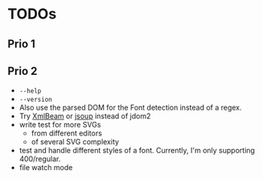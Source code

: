 # TODOs

## Prio 1

## Prio 2

- `--help`
- `--version`
- Also use the parsed DOM for the Font detection instead of a regex.
- Try [XmlBeam](https://xmlbeam.org/) or [jsoup](https://jsoup.org/) instead of jdom2
- write test for more SVGs
    - from different editors
    - of several SVG complexity 
- test and handle different styles of a font. Currently, I'm only supporting 400/regular.
- file watch mode